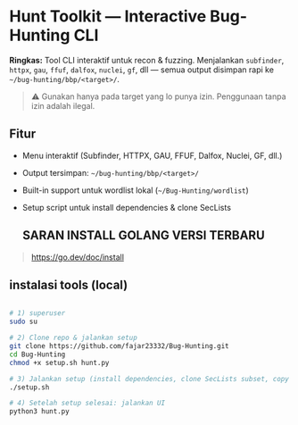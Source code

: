 # Hunt Toolkit — Interactive Bug-Hunting CLI

**Ringkas:** Tool CLI interaktif untuk recon & fuzzing. Menjalankan `subfinder`, `httpx`, `gau`, `ffuf`, `dalfox`, `nuclei`, `gf`, dll — semua output disimpan rapi ke `~/bug-hunting/bbp/<target>/`.

> ⚠️ Gunakan hanya pada target yang lo punya izin. Penggunaan tanpa izin adalah ilegal.

## Fitur
- Menu interaktif (Subfinder, HTTPX, GAU, FFUF, Dalfox, Nuclei, GF, dll.)
- Output tersimpan: `~/bug-hunting/bbp/<target>/`
- Built-in support untuk wordlist lokal (`~/Bug-Hunting/wordlist`)
- Setup script untuk install dependencies & clone SecLists


  ## SARAN INSTALL GOLANG VERSI TERBARU 
> https://go.dev/doc/install

## instalasi tools  (local)



```bash

# 1) superuser
sudo su

# 2) Clone repo & jalankan setup
git clone https://github.com/fajar23332/Bug-Hunting.git
cd Bug-Hunting
chmod +x setup.sh hunt.py

# 3) Jalankan setup (install dependencies, clone SecLists subset, copy wordlists, dll.)
./setup.sh

# 4) Setelah setup selesai: jalankan UI
python3 hunt.py
